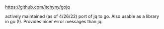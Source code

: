 https://github.com/itchyny/gojq

actively maintained (as of 4/26/22) port of jq to go. Also usable as a library in go (!). Provides nicer error messages than jq.